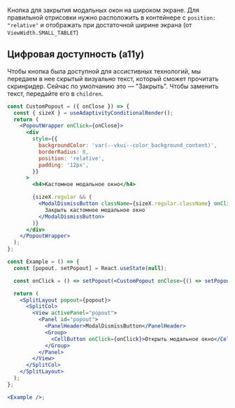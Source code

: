 Кнопка для закрытия модальных окон на широком экране.
Для правильной отрисовки нужно расположить в контейнере с `position: "relative"` и отображать при достаточной ширине экрана (от `ViewWidth.SMALL_TABLET`)

## Цифровая доступность (a11y)

Чтобы кнопка была доступной для ассистивных технологий, мы передаем в нее скрытый визуально текст, который сможет прочитать скринридер. Сейчас по умолчанию это — "Закрыть". Чтобы заменить текст, передайте его в `children`.

```jsx { "props": { "layout": false, "adaptivity": true } }
const CustomPopout = ({ onClose }) => {
  const { sizeX } = useAdaptivityConditionalRender();
  return (
    <PopoutWrapper onClick={onClose}>
      <div
        style={{
          backgroundColor: 'var(--vkui--color_background_content)',
          borderRadius: 8,
          position: 'relative',
          padding: '12px',
        }}
      >
        <h4>Кастомное модальное окно</h4>

        {sizeX.regular && (
          <ModalDismissButton className={sizeX.regular.className} onClick={onClose}>
            Закрыть кастомное модальное окно
          </ModalDismissButton>
        )}
      </div>
    </PopoutWrapper>
  );
};

const Example = () => {
  const [popout, setPopout] = React.useState(null);

  const onClick = () => setPopout(<CustomPopout onClose={() => setPopout(null)} />);

  return (
    <SplitLayout popout={popout}>
      <SplitCol>
        <View activePanel="popout">
          <Panel id="popout">
            <PanelHeader>ModalDismissButton</PanelHeader>
            <Group>
              <CellButton onClick={onClick}>Открыть модальное окно</CellButton>
            </Group>
          </Panel>
        </View>
      </SplitCol>
    </SplitLayout>
  );
};

<Example />;
```
